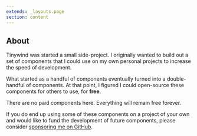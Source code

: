 ```yaml
---
extends: _layouts.page
section: content
---
```


## About

Tinywind was started a small side-project. I originally wanted to build out a set of components that I could use on my own personal projects to increase the speed of development.

What started as a handful of components eventually turned into a double-handful of components. At that point, I figured I could open-source these components for others to use, for **free**.

There are no paid components here. Everything will remain free forever.

If you do end up using some of these components on a project of your own and would like to fund the development of future components, please consider [sponsoring me on GitHub](https://github.com/sponsors/ryangjchandler/).